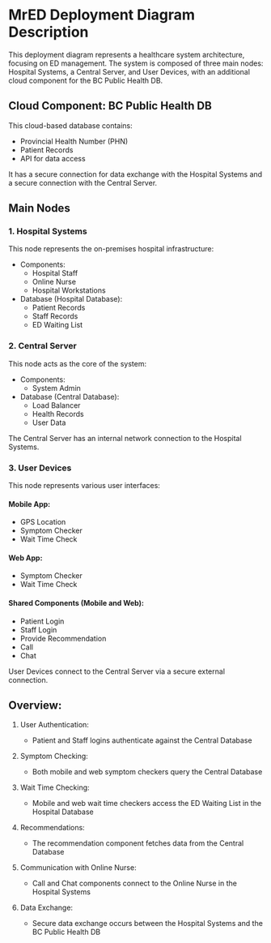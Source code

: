 # MrED Deployment Diagram Description

This deployment diagram represents a healthcare system architecture, focusing on ED management. The system is composed of three main nodes: Hospital Systems, a Central Server, and User Devices, with an additional cloud component for the BC Public Health DB.

## Cloud Component: BC Public Health DB

This cloud-based database contains:
- Provincial Health Number (PHN)
- Patient Records
- API for data access

It has a secure connection for data exchange with the Hospital Systems and a secure connection with the Central Server.

## Main Nodes

### 1. Hospital Systems
This node represents the on-premises hospital infrastructure:
- Components:
  - Hospital Staff
  - Online Nurse
  - Hospital Workstations
- Database (Hospital Database):
  - Patient Records
  - Staff Records
  - ED Waiting List

### 2. Central Server
This node acts as the core of the system:
- Components:
  - System Admin
- Database (Central Database):
  - Load Balancer
  - Health Records
  - User Data

The Central Server has an internal network connection to the Hospital Systems.

### 3. User Devices
This node represents various user interfaces:

#### Mobile App:
- GPS Location
- Symptom Checker
- Wait Time Check

#### Web App:
- Symptom Checker
- Wait Time Check

#### Shared Components (Mobile and Web):
- Patient Login
- Staff Login
- Provide Recommendation
- Call
- Chat

User Devices connect to the Central Server via a secure external connection.

## Overview:

1. User Authentication:
   - Patient and Staff logins authenticate against the Central Database

2. Symptom Checking:
   - Both mobile and web symptom checkers query the Central Database

3. Wait Time Checking:
   - Mobile and web wait time checkers access the ED Waiting List in the Hospital Database

4. Recommendations:
   - The recommendation component fetches data from the Central Database

5. Communication with Online Nurse:
   - Call and Chat components connect to the Online Nurse in the Hospital Systems

6. Data Exchange:
   - Secure data exchange occurs between the Hospital Systems and the BC Public Health DB
